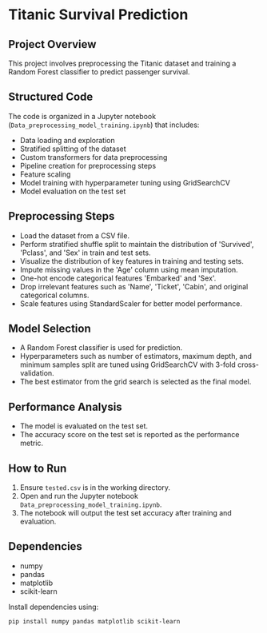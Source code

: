 # Titanic Survival Prediction

## Project Overview
This project involves preprocessing the Titanic dataset and training a Random Forest classifier to predict passenger survival.

## Structured Code
The code is organized in a Jupyter notebook (`Data_preprocessing_model_training.ipynb`) that includes:
- Data loading and exploration
- Stratified splitting of the dataset
- Custom transformers for data preprocessing
- Pipeline creation for preprocessing steps
- Feature scaling
- Model training with hyperparameter tuning using GridSearchCV
- Model evaluation on the test set

## Preprocessing Steps
- Load the dataset from a CSV file.
- Perform stratified shuffle split to maintain the distribution of 'Survived', 'Pclass', and 'Sex' in train and test sets.
- Visualize the distribution of key features in training and testing sets.
- Impute missing values in the 'Age' column using mean imputation.
- One-hot encode categorical features 'Embarked' and 'Sex'.
- Drop irrelevant features such as 'Name', 'Ticket', 'Cabin', and original categorical columns.
- Scale features using StandardScaler for better model performance.

## Model Selection
- A Random Forest classifier is used for prediction.
- Hyperparameters such as number of estimators, maximum depth, and minimum samples split are tuned using GridSearchCV with 3-fold cross-validation.
- The best estimator from the grid search is selected as the final model.

## Performance Analysis
- The model is evaluated on the test set.
- The accuracy score on the test set is reported as the performance metric.

## How to Run
1. Ensure `tested.csv` is in the working directory.
2. Open and run the Jupyter notebook `Data_preprocessing_model_training.ipynb`.
3. The notebook will output the test set accuracy after training and evaluation.

## Dependencies
- numpy
- pandas
- matplotlib
- scikit-learn

Install dependencies using:
```
pip install numpy pandas matplotlib scikit-learn
